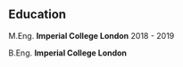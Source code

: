 ## Education

M.Eng. **Imperial College London** <time> 2018 - 2019 </time>

B.Eng. **Imperial College London**

